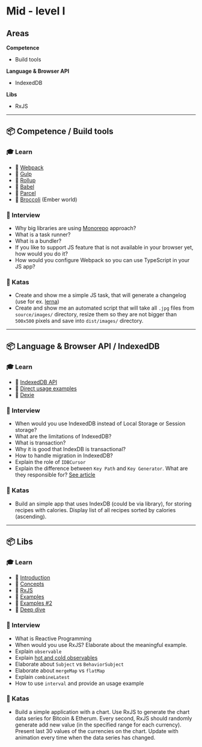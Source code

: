 # Mid - level I

## Areas

**Competence**

- Build tools

**Language & Browser API**

- IndexedDB

**Libs**

- RxJS

---

## 📦 Competence / Build tools

### 🎓 Learn

- 📗 [Webpack](https://webpack.js.org)
- 📗 [Gulp](https://gulpjs.com)
- 📗 [Rollup](https://rollupjs.org/guide/en/)
- 📗 [Babel](https://babeljs.io/)
- 📙 [Parcel](https://parceljs.org)
- 📙 [Broccoli](https://broccoli.build) (Ember world)

### 🎤 Interview

- Why big libraries are using [Monorepo](https://github.com/babel/babel/blob/master/doc/design/monorepo.md) approach?
- What is a task runner?
- What is a bundler?
- If you like to support JS feature that is not available in your browser yet, how would you do it?
- How would you configure Webpack so you can use TypeScript in your JS app?

### 📝 Katas

- Create and show me a simple JS task, that will generate a changelog (use for ex. [lerna](https://github.com/lerna/lerna-changelog))
- Create and show me an automated script that will take all `.jpg` files from `source/images/` directory, resize them so they are not bigger than `500x500` pixels and save into `dist/images/` directory.

---

## 📦 **Language & Browser API** / IndexedDB

### 🎓 Learn

- 📗 [IndexedDB API](https://developer.mozilla.org/en-US/docs/Web/API/IndexedDB_API)
- 📗 [Direct usage examples](https://www.tutorialdocs.com/article/indexeddb-tutorial.html)
- 📗 [Dexie](https://dexie.org/)

### 🎤 Interview

- When would you use IndexedDB instead of Local Storage or Session storage?
- What are the limitations of IndexedDB?
- What is transaction?
- Why it is good that IndexDB is transactional?
- How to handle migration in IndexedDB?
- Explain the role of `IDBCursor`
- Explain the difference between `Key Path` and `Key Generator`. What are they responsible for? [See article](https://www.raymondcamden.com/2012/04/26/Sample-of-IndexedDB-with-Autogenerating-Keys)

### 📝 Katas

- Build an simple app that uses IndexDB (could be via library), for storing recipes with calories. Display list of all recipes sorted by calories (ascending).

---

## 📦 **Libs**

### 🎓 Learn

- 📗 [Introduction](https://gist.github.com/staltz/868e7e9bc2a7b8c1f754)
- 📗 [Concepts](https://www.learnrxjs.io/concepts/)
- 📗 [RxJS](https://rxjs.dev)
- 📗 [Examples](https://angularfirebase.com/lessons/rxjs-quickstart-with-20-examples/#4-Hot-vs-Cold-Observables)
- 📙 [Examples #2](https://x-team.com/blog/rxjs-observables/)
- 📙 [Deep dive](https://github.com/btroncone/learn-rxjs)

### 🎤 Interview

- What is Reactive Programming
- When would you use RxJS? Elaborate about the meaningful example.
- Explain `observable`
- Explain [hot and cold observables](https://medium.com/@luukgruijs/understanding-hot-vs-cold-observables-62d04cf92e03)
- Elaborate about `Subject` vs `BehaviorSubject`
- Elaborate about `mergeMap` vs `flatMap`
- Explain `combineLatest`
- How to use `interval` and provide an usage example

### 📝 Katas

- Build a simple application with a chart. Use RxJS to generate the chart data series for Bitcoin & Etherum. Every second, RxJS should randomly generate add new value (in the specified range for each currency). Present last 30 values of the currencies on the chart. Update with animation every time when the data series has changed.

